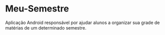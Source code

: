 # Meu-Semestre
Aplicação Android responsável por ajudar alunos a organizar sua grade de matérias de um determinado semestre.
